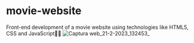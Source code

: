 # movie-website
Front-end development of a movie website using technologies like HTML5, CSS and JavaScript👨‍💻
![Captura web_21-2-2023_132453_](https://user-images.githubusercontent.com/116908552/220402424-6155b2ba-fe62-4438-a648-f1dce45f43cc.jpeg)
